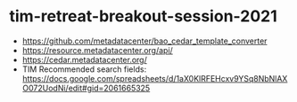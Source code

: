 # tim-retreat-breakout-session-2021

- https://github.com/metadatacenter/bao_cedar_template_converter
- https://resource.metadatacenter.org/api/
- https://cedar.metadatacenter.org/
- TIM Recommended search fields: https://docs.google.com/spreadsheets/d/1aX0KlRFEHcxv9YSq8NbNlAXO072UodNi/edit#gid=2061665325
